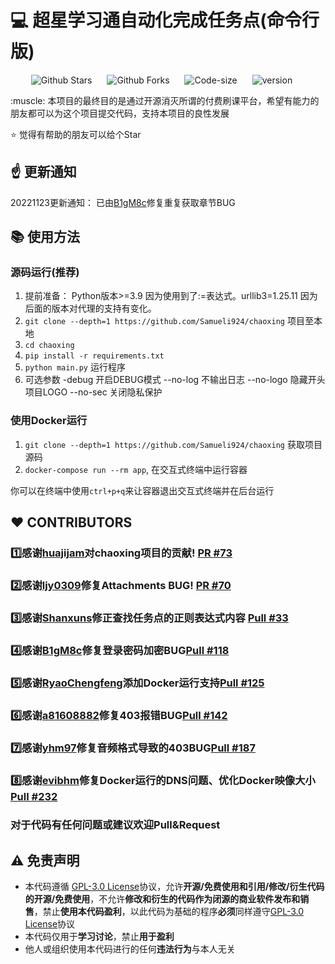 # :computer: 超星学习通自动化完成任务点(命令行版)

<p align="center">
    <a href="https://github.com/Samueli924/chaoxing" target="_blank" style="margin-right: 20px; font-style: normal; text-decoration: none;">
        <img src="https://img.shields.io/github/stars/Samueli924/chaoxing" alt="Github Stars" />
    </a>
    <a href="https://github.com/Samueli924/chaoxing" target="_blank" style="margin-right: 20px; font-style: normal; text-decoration: none;">
        <img src="https://img.shields.io/github/forks/Samueli924/chaoxing" alt="Github Forks" />
    </a>
    <a href="https://github.com/Samueli924/chaoxing" target="_blank" style="margin-right: 20px; font-style: normal; text-decoration: none;">
        <img src="https://img.shields.io/github/languages/code-size/Samueli924/chaoxing" alt="Code-size" />
    </a>
    <a href="https://github.com/Samueli924/chaoxing" target="_blank" style="margin-right: 20px; font-style: normal; text-decoration: none;">
        <img src="https://img.shields.io/github/v/release/Samueli924/chaoxing?display_name=tag&sort=semver" alt="version" />
    </a>
</p>
:muscle: 本项目的最终目的是通过开源消灭所谓的付费刷课平台，希望有能力的朋友都可以为这个项目提交代码，支持本项目的良性发展    

:star: 觉得有帮助的朋友可以给个Star

## :point_up: 更新通知  
20221123更新通知： 已由[B1gM8c](https://github.com/B1gM8c)修复重复获取章节BUG  

## :books: 使用方法

### 源码运行(推荐)
1. 提前准备： Python版本>=3.9 因为使用到了:=表达式。urllib3=1.25.11 因为后面的版本对代理的支持有变化。
2. `git clone --depth=1 https://github.com/Samueli924/chaoxing` 项目至本地
3. `cd chaoxing`
4. `pip install -r requirements.txt`
5. `python main.py` 运行程序
6. 可选参数 -debug 开启DEBUG模式 --no-log 不输出日志 --no-logo 隐藏开头项目LOGO --no-sec 关闭隐私保护

### 使用Docker运行
1. `git clone --depth=1 https://github.com/Samueli924/chaoxing` 获取项目源码
2. `docker-compose run --rm app`, 在交互式终端中运行容器

你可以在终端中使用`ctrl+p+q`来让容器退出交互式终端并在后台运行

## :heart: CONTRIBUTORS  
### :one:感谢[huajijam](https://github.com/huajijam)对chaoxing项目的贡献! [PR #73](https://github.com/Samueli924/chaoxing/pull/73)
### :two:感谢[ljy0309](https://github.com/lyj0309)修复Attachments BUG! [PR #70](https://github.com/Samueli924/chaoxing/pull/70)
### :three:感谢[Shanxuns](https://github.com/Shanxuns)修正查找任务点的正则表达式内容 [Pull #33](https://github.com/Samueli924/chaoxing/pull/33)  
### :four:感谢[B1gM8c](https://github.com/B1gM8c)修复登录密码加密BUG[Pull #118](https://github.com/Samueli924/chaoxing/pull/118)  
### :five:感谢[RyaoChengfeng](https://github.com/RyaoChengfeng)添加Docker运行支持[Pull #125](https://github.com/Samueli924/chaoxing/pull/125)  
### :six:感谢[a81608882](https://github.com/a81608882)修复403报错BUG[Pull #142](https://github.com/Samueli924/chaoxing/pull/142)
### :seven:感谢[yhm97](https://github.com/yhm97)修复音频格式导致的403BUG[Pull #187](https://github.com/Samueli924/chaoxing/pull/187) 
### :eight:感谢[evibhm](https://github.com/evibhm)修复Docker运行的DNS问题、优化Docker映像大小[Pull #232](https://github.com/Samueli924/chaoxing/pull/232)
### 对于代码有任何问题或建议欢迎Pull&Request  


## :warning: 免责声明  
- 本代码遵循 [GPL-3.0 License](https://github.com/Samueli924/chaoxing/blob/main/LICENSE)协议，允许**开源/免费使用和引用/修改/衍生代码的开源/免费使用**，不允许**修改和衍生的代码作为闭源的商业软件发布和销售**，禁止**使用本代码盈利**，以此代码为基础的程序**必须**同样遵守[GPL-3.0 License](https://github.com/Samueli924/chaoxing/blob/main/LICENSE)协议  
- 本代码仅用于**学习讨论**，禁止**用于盈利**  
- 他人或组织使用本代码进行的任何**违法行为**与本人无关  
